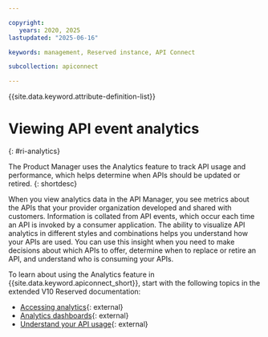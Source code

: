 ```yaml
---

copyright:
   years: 2020, 2025
lastupdated: "2025-06-16"

keywords: management, Reserved instance, API Connect

subcollection: apiconnect

---
```


{{site.data.keyword.attribute-definition-list}}

# Viewing API event analytics
{: #ri-analytics}

The Product Manager uses the Analytics feature to track API usage and performance, which helps determine when APIs should be updated or retired.
{: shortdesc}

When you view analytics data in the API Manager, you see metrics about the APIs that your provider organization developed and shared with customers. Information is collated from API events, which occur each time an API is invoked by a consumer application. The ability to visualize API analytics in different styles and combinations helps you understand how your APIs are used. You can use this insight when you need to make decisions about which APIs to offer, determine when to replace or retire an API, and understand who is consuming your APIs.

To learn about using the Analytics feature in {{site.data.keyword.apiconnect_short}}, start with the following topics in the extended V10 Reserved documentation:

- [Accessing analytics](https://www.ibm.com/docs/SSMNED_v10cloud/com.ibm.apic.apionprem.doc/tapim_analytics_accessinganalytics.html){: external}
- [Analytics dashboards](https://www.ibm.com/docs/SSMNED_v10cloud/com.ibm.apic.apionprem.doc/rapim_analytics_dashboards.html){: external}
- [Understand your API usage](https://www.ibm.com/docs/en/api-connect/10.0.0_reserved_instance?topic=analytics-understand-your-api-usage){: external}
